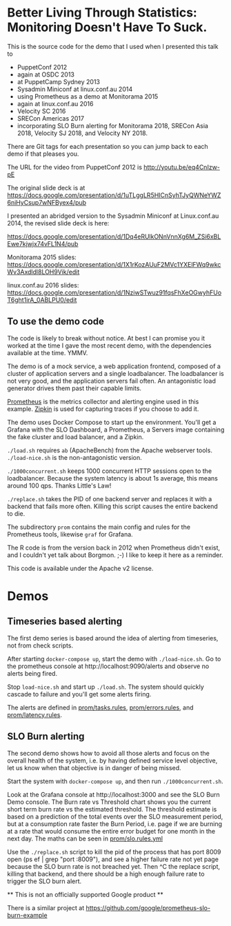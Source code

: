 Better Living Through Statistics: Monitoring Doesn't Have To Suck.
==================================================================

This is the source code for the demo that I used when I presented this talk to

* PuppetConf 2012
* again at OSDC 2013
* at PuppetCamp Sydney 2013
* Sysadmin Miniconf at linux.conf.au 2014
* using Prometheus as a demo at Monitorama 2015
* again at linux.conf.au 2016
* Velocity SC 2016
* SRECon Americas 2017
* incorporating SLO Burn alerting for Monitorama 2018, SRECon Asia 2018, Velocity SJ 2018, and Velocity NY 2018.

There are Git tags for each presentation so you can jump back to each demo if that pleases you.

The URL for the video from PuppetConf 2012 is http://youtu.be/eq4CnIzw-pE

The original slide deck is at https://docs.google.com/presentation/d/1uTLggLR5HICnSyhTJyQWNeYWZ6niHyCsup7wNFByex4/pub

I presented an abridged version to the Sysadmin Miniconf at Linux.conf.au 2014, the revised slide deck is here:

https://docs.google.com/presentation/d/1Dq4eRUlkONnVnnXg6M_ZSi6xBLEwe7kjwjx74vFL1N4/pub

Monitorama 2015 slides: https://docs.google.com/presentation/d/1X1rKozAUuF2MVc1YXElFWq9wkcWv3Axdldl8LOH9Vik/edit

linux.conf.au 2016 slides: https://docs.google.com/presentation/d/1NziwSTwuz91fqsFhXeOGwyhFUoT6ght1irA_0ABLPU0/edit

To use the demo code
--------------------

The code is likely to break without notice.  At best I can promise you it worked at the time I gave the most recent demo, with the dependencies available at the time.  YMMV.

The demo is of a mock service, a web application frontend, composed of a
cluster of application servers and a single loadbalancer.  The loadbalancer is
not very good, and the application servers fail often.  An antagonistic load
generator drives them past their capable limits.

[Prometheus](http://prometheus.io) is the metrics collector and alerting engine
used in this example.  [Zipkin](http://zipkin.io) is used for capturing traces
if you choose to add it.

The demo uses Docker Compose to start up the environment.  You'll get a Grafana with the SLO Dashboard, a Prometheus, a Servers image containing the fake cluster and load balancer, and a Zipkin.

`./load.sh` requires `ab` (ApacheBench) from the Apache webserver tools.  `./load-nice.sh` is the non-antagonistic version.

`./1000concurrent.sh` keeps 1000 concurrent HTTP sessions open to the loadbalancer.  Because the system latency is about 1s average, this means around 100 qps.  Thanks Little's Law!

`./replace.sh` takes the PID of one backend server and replaces it with a backend that fails more often.  Killing this script causes the entire backend to die.

The subdirectory `prom` contains the main config and rules for the Prometheus tools, likewise `graf` for Grafana.

The R code is from the version back in 2012 when Prometheus didn't exist, and I couldn't yet talk about Borgmon. ;-)  I like to keep it here as a reminder.

This code is available under the Apache v2 license.

# Demos

## Timeseries based alerting

The first demo series is based around the idea of alerting from timeseries, not from check scripts.

After starting `docker-compose up`, start the demo with `./load-nice.sh`.  Go to the prometheus console at http://localhost:9090/alerts and observe no alerts being fired.

Stop `load-nice.sh` and start up `./load.sh`.  The system should quickly cascade to failure and you'll get some alerts firing.

The alerts are defined in [prom/tasks.rules](prom/tasks.rules), [prom/errors.rules](prom/errors.rules), and [prom/latency.rules](prom/latency.rules).

## SLO Burn alerting

The second demo shows how to avoid all those alerts and focus on the overall health of the system, i.e. by having defined service level objective, let us know when that objective is in danger of being missed.

Start the system with `docker-compose up`, and then run `./1000concurrent.sh`.

Look at the Grafana console at http://localhost:3000 and see the SLO Burn Demo console.  The Burn rate vs Threshold chart shows you the current short term burn rate vs the estimated threshold.  The threshold estimate is based on a prediction of the total events over the SLO measurement period, but at a consumption rate faster the Burn Period, i.e. page if we are burning at a rate that would consume the entire error budget for one month in the next day.  The maths can be seen in [prom/slo.rules.yml](prom/slo.rules.yml)

Use the `./replace.sh` script to kill the pid of the process that has port 8009 open (ps ef | grep "port :8009"), and see a higher failure rate not yet page because the SLO burn rate is not breached yet.  Then ^C the replace script, killing that backend, and there should be a high enough failure rate to trigger the SLO burn alert.



** This is not an officially supported Google product **

There is a similar project at https://github.com/google/prometheus-slo-burn-example 
